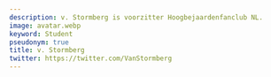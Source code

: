 ```yaml
---
description: v. Stormberg is voorzitter Hoogbejaardenfanclub NL.
image: avatar.webp
keyword: Student
pseudonym: true
title: v. Stormberg
twitter: https://twitter.com/VanStormberg
---
```

